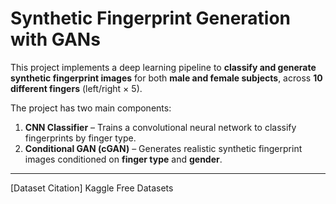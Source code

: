 # Synthetic Fingerprint Generation with GANs

This project implements a deep learning pipeline to **classify and generate synthetic fingerprint images** for both **male and female subjects**, across **10 different fingers** (left/right × 5).  

The project has two main components:
1. **CNN Classifier** – Trains a convolutional neural network to classify fingerprints by finger type.
2. **Conditional GAN (cGAN)** – Generates realistic synthetic fingerprint images conditioned on **finger type** and **gender**.

---

[Dataset Citation] Kaggle Free Datasets

